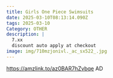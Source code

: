 ```yaml
---
title: Girls One Piece Swimsuits
date: 2025-03-10T08:13:14.090Z
tags: 2025-03-10
Category: OTHER
description: |
  7.xx
  discount auto apply at checkout 
image: img/710mzjonivl._ac_sx522_.jpg
---
```

 https://amzlink.to/az0BAR7hZvbqe
AD